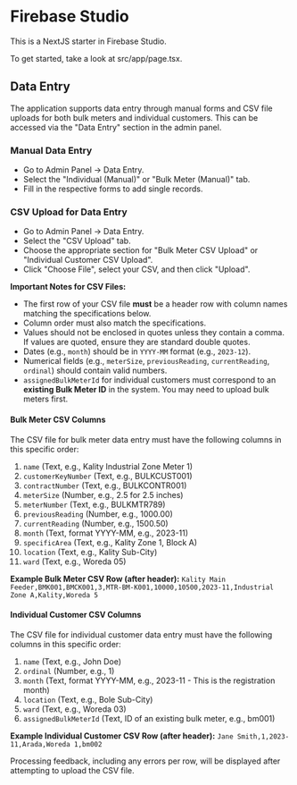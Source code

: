 
# Firebase Studio

This is a NextJS starter in Firebase Studio.

To get started, take a look at src/app/page.tsx.

## Data Entry

The application supports data entry through manual forms and CSV file uploads for both bulk meters and individual customers. This can be accessed via the "Data Entry" section in the admin panel.

### Manual Data Entry
- Go to Admin Panel -> Data Entry.
- Select the "Individual (Manual)" or "Bulk Meter (Manual)" tab.
- Fill in the respective forms to add single records.

### CSV Upload for Data Entry

- Go to Admin Panel -> Data Entry.
- Select the "CSV Upload" tab.
- Choose the appropriate section for "Bulk Meter CSV Upload" or "Individual Customer CSV Upload".
- Click "Choose File", select your CSV, and then click "Upload".

**Important Notes for CSV Files:**
- The first row of your CSV file **must** be a header row with column names matching the specifications below.
- Column order must also match the specifications.
- Values should not be enclosed in quotes unless they contain a comma. If values are quoted, ensure they are standard double quotes.
- Dates (e.g., `month`) should be in `YYYY-MM` format (e.g., `2023-12`).
- Numerical fields (e.g., `meterSize`, `previousReading`, `currentReading`, `ordinal`) should contain valid numbers.
- `assignedBulkMeterId` for individual customers must correspond to an **existing Bulk Meter ID** in the system. You may need to upload bulk meters first.

#### Bulk Meter CSV Columns
The CSV file for bulk meter data entry must have the following columns in this specific order:
1.  `name` (Text, e.g., Kality Industrial Zone Meter 1)
2.  `customerKeyNumber` (Text, e.g., BULKCUST001)
3.  `contractNumber` (Text, e.g., BULKCONTR001)
4.  `meterSize` (Number, e.g., 2.5 for 2.5 inches)
5.  `meterNumber` (Text, e.g., BULKMTR789)
6.  `previousReading` (Number, e.g., 1000.00)
7.  `currentReading` (Number, e.g., 1500.50)
8.  `month` (Text, format YYYY-MM, e.g., 2023-11)
9.  `specificArea` (Text, e.g., Kality Zone 1, Block A)
10. `location` (Text, e.g., Kality Sub-City)
11. `ward` (Text, e.g., Woreda 05)

**Example Bulk Meter CSV Row (after header):**
`Kality Main Feeder,BMK001,BMCK001,3,MTR-BM-K001,10000,10500,2023-11,Industrial Zone A,Kality,Woreda 5`

#### Individual Customer CSV Columns
The CSV file for individual customer data entry must have the following columns in this specific order:
1.  `name` (Text, e.g., John Doe)
2.  `ordinal` (Number, e.g., 1)
3.  `month` (Text, format YYYY-MM, e.g., 2023-11 - This is the registration month)
4.  `location` (Text, e.g., Bole Sub-City)
5.  `ward` (Text, e.g., Woreda 03)
6.  `assignedBulkMeterId` (Text, ID of an existing bulk meter, e.g., bm001)

**Example Individual Customer CSV Row (after header):**
`Jane Smith,1,2023-11,Arada,Woreda 1,bm002`

Processing feedback, including any errors per row, will be displayed after attempting to upload the CSV file.
